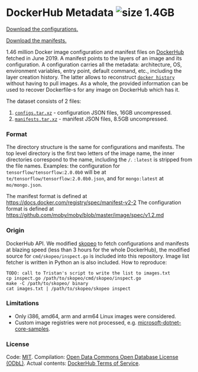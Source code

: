 DockerHub Metadata ![size 1.4GB](https://img.shields.io/badge/size-1.4GB-green.svg)
==================

[Download the configurations.](https://drive.google.com/open?id=1ZSmBR1xB9J79-Xk9gnYx3VGVp-6o0GQu)

[Download the manifests.](https://drive.google.com/open?id=1v9XcaGU71yfFrN4zKPRQ7CwGPP6rVNo2)

1.46 million Docker image configuration and manifest files on [DockerHub](https://hub.docker.com/) fetched in June 2019.
A manifest points to the layers of an image and its configuration. A configuration carries all the
metadata: architecture, OS, environment variables, entry point, default command, etc., including the layer creation history.
The latter allows to reconstruct [`docker history`](https://docs.docker.com/engine/reference/commandline/history/)
without having to pull images. As a whole, the provided information can be used to recover Dockerfile-s
for any image on DockerHub which has it.

The dataset consists of 2 files:

1. [`configs.tar.xz`](https://drive.google.com/open?id=1ZSmBR1xB9J79-Xk9gnYx3VGVp-6o0GQu) - configuration JSON files, 16GB uncompressed.
2. [`manifests.tar.xz`](https://drive.google.com/open?id=1v9XcaGU71yfFrN4zKPRQ7CwGPP6rVNo2) - manifest JSON files, 8.5GB uncompressed.

### Format

The directory structure is the same for configurations and manifests. The top level directory is
the first two letters of the image name, the inner directories correspond to the name, including the `/`.
`:latest` is stripped from the file names.
Examples: the configuration for `tensorflow/tensorflow:2.0.0b0` will be at
`te/tensorflow/tensorflow:2.0.0b0.json`, and for `mongo:latest` at `mo/mongo.json`.

The manifest format is defined at https://docs.docker.com/registry/spec/manifest-v2-2
The configuration format is defined at https://github.com/moby/moby/blob/master/image/spec/v1.2.md

### Origin

DockerHub API. We modified [skopeo](https://github.com/containers/skopeo) to fetch configurations
and manifests at blazing speed (less than 3 hours for the whole DockerHub), the modified source for
`cmd/skopeo/inspect.go` is included into this repository. Image list fetcher is written in Python
an is also included.
How to reproduce:

```
TODO: call to Tristan's script to write the list to images.txt
cp inspect.go /path/to/skopeo/cmd/skopeo/inspect.go
make -C /path/to/skopeo/ binary
cat images.txt | /path/to/skopeo/skopeo inspect
```

### Limitations

* Only i386, amd64, arm and arm64 Linux images were considered.
* Custom image registries were not processed, e.g. [microsoft-dotnet-core-samples](https://hub.docker.com/_/microsoft-dotnet-core-samples/).

### License

Code: [MIT](https://choosealicense.com/licenses/mit/).
Compilation: [Open Data Commons Open Database License (ODbL)](https://opendatacommons.org/licenses/odbl/).
Actual contents: [DockerHub Terms of Service](https://www.docker.com/legal/docker-terms-service).
